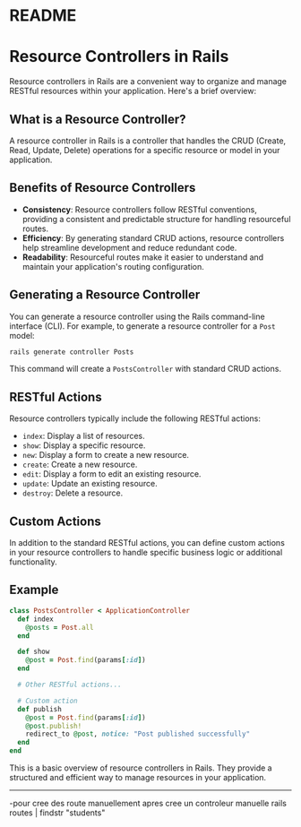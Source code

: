 # README

# Resource Controllers in Rails

Resource controllers in Rails are a convenient way to organize and manage RESTful resources within your application. Here's a brief overview:

## What is a Resource Controller?

A resource controller in Rails is a controller that handles the CRUD (Create, Read, Update, Delete) operations for a specific resource or model in your application.

## Benefits of Resource Controllers

- **Consistency**: Resource controllers follow RESTful conventions, providing a consistent and predictable structure for handling resourceful routes.
- **Efficiency**: By generating standard CRUD actions, resource controllers help streamline development and reduce redundant code.
- **Readability**: Resourceful routes make it easier to understand and maintain your application's routing configuration.

## Generating a Resource Controller

You can generate a resource controller using the Rails command-line interface (CLI). For example, to generate a resource controller for a `Post` model:

```bash
rails generate controller Posts
```

This command will create a `PostsController` with standard CRUD actions.

## RESTful Actions

Resource controllers typically include the following RESTful actions:

- `index`: Display a list of resources.
- `show`: Display a specific resource.
- `new`: Display a form to create a new resource.
- `create`: Create a new resource.
- `edit`: Display a form to edit an existing resource.
- `update`: Update an existing resource.
- `destroy`: Delete a resource.

## Custom Actions

In addition to the standard RESTful actions, you can define custom actions in your resource controllers to handle specific business logic or additional functionality.

## Example

```ruby
class PostsController < ApplicationController
  def index
    @posts = Post.all
  end

  def show
    @post = Post.find(params[:id])
  end

  # Other RESTful actions...

  # Custom action
  def publish
    @post = Post.find(params[:id])
    @post.publish!
    redirect_to @post, notice: "Post published successfully"
  end
end
```

This is a basic overview of resource controllers in Rails. They provide a structured and efficient way to manage resources in your application.

---


-pour cree des route manuellement apres cree un controleur manuelle
rails routes | findstr "students"
